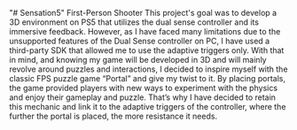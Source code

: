 "# Sensation5" 
First-Person Shooter
This project's goal was to develop a 3D environment on PS5 that utilizes the dual sense controller and its immersive feedback. However, as I have faced many limitations due to the unsupported features of the Dual Sense controller on PC, I have used a third-party SDK that allowed me to use the adaptive triggers only. With that in mind, and knowing my game will be developed in 3D and will mainly revolve around puzzles and interactions, I decided to inspire myself with the classic FPS puzzle game “Portal” and give my twist to it. By placing portals, the game provided players with new ways to experiment with the physics and enjoy their gameplay and puzzle. That’s why I have decided to retain this mechanic and link it to the adaptive triggers of the controller, where the further the portal is placed, the more resistance it needs.
